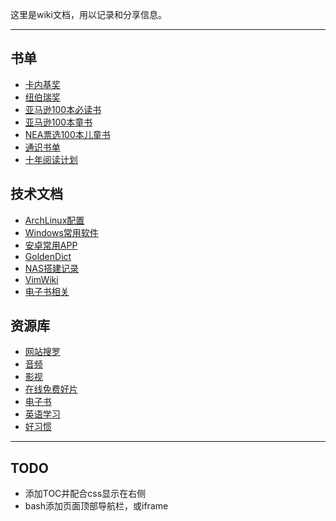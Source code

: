 

 这里是wiki文档，用以记录和分享信息。

---

## 书单

- [卡内基奖](content/booklist-卡内基奖.md)
- [纽伯瑞奖](content/booklist-纽伯瑞奖.md)
- [亚马逊100本必读书](content/booklist-亚马逊100本必读书.md)
- [亚马逊100本童书](content/booklist-亚马逊100本童书.md)
- [NEA票选100本儿童书](content/booklist-NEA票选100本儿童书.md)
- [通识书单](content/booklist-通识书单.md)
- [十年阅读计划](content/booklist-十年阅读计划.md)

## 技术文档

- [ArchLinux配置](content/tech-archlinux.md)
- [Windows常用软件](content/tech-Windows软件.md)
- [安卓常用APP](content/tech-安卓APP.md)
- [GoldenDict](content/tech-GoldenDict.md)
- [NAS搭建记录](content/tech-nas.md)
- [VimWiki](content/tech-vimwiki.md)
- [电子书相关](content/tech-电子书相关.md)

## 资源库

- [网站搜罗](res-网站搜罗.md)
- [音频](content/res-音频.md)
- [影视](content/res-影视.md)
- [在线免费好片](content/res-免费好电影.md)
- [电子书](content/res-电子书.md)
- [英语学习](content/res-英语学习.md)
- [好习惯](content/res-好习惯.md)

---

## TODO

- 添加TOC并配合css显示在右侧
- bash添加页面顶部导航栏，或iframe



